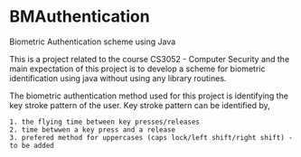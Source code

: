 # BMAuthentication
Biometric Authentication scheme using Java

This is a project related to the course CS3052 - Computer Security and the main expectation of this project is to develop a scheme for biometric identification using java without using any library routines.

The biometric authentication method used for this project is identifying the key stroke pattern of the user.
Key stroke pattern can be identified by,

    1. the flying time between key presses/releases
    2. time betwwen a key press and a release
    3. prefered method for uppercases (caps lock/left shift/right shift) - to be added
    
